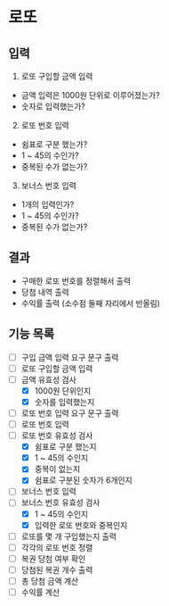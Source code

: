 # 로또

## 입력

1. 로또 구입할 금액 입력
  - 금액 입력은 1000원 단위로 이루어졌는가?
  - 숫자로 입력했는가?

2. 로또 번호 입력
  - 쉼표로 구분 했는가?
  - 1 ~ 45의 수인가?
  - 중복된 수가 없는가?

3. 보너스 번호 입력
  - 1개의 입력인가?
  - 1 ~ 45의 수인가?
  - 중복된 수가 없는가?

## 결과

- 구매한 로또 번호를 정렬해서 출력
- 당첨 내역 출력
- 수익률 출력 (소수점 둘째 자리에서 반올림)

## 기능 목록

- [ ] 구입 금액 입력 요구 문구 출력
- [ ] 로또 구입할 금액 입력
- [ ] 금액 유효성 검사
  - [x] 1000원 단위인지
  - [x] 숫자를 입력했는지
- [ ] 로또 번호 입력 요구 문구 출력
- [ ] 로또 번호 입력
- [ ] 로또 번호 유효성 검사
  - [x] 쉼표로 구분 했는지
  - [x] 1 ~ 45의 수인지
  - [x] 중복이 없는지
  - [x] 쉼표로 구분된 숫자가 6개인지
- [ ] 보너스 번호 입력
- [ ] 보너스 번호 유효성 검사
  - [x] 1 ~ 45의 수인지
  - [x] 입력한 로또 번호와 중복인지
- [ ] 로또를 몇 개 구입했는지 출력
- [ ] 각각의 로또 번호 정렬
- [ ] 복권 당첨 여부 확인
- [ ] 당첨된 복권 개수 출력
- [ ] 총 당첨 금액 계산
- [ ] 수익률 계산